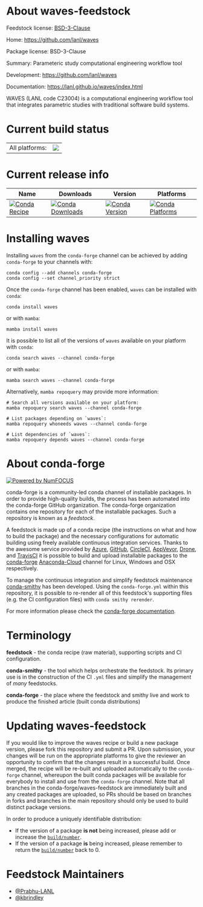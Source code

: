 About waves-feedstock
=====================

Feedstock license: [BSD-3-Clause](https://github.com/conda-forge/waves-feedstock/blob/main/LICENSE.txt)

Home: https://github.com/lanl/waves

Package license: BSD-3-Clause

Summary: Parameteric study computational engineering workflow tool

Development: https://github.com/lanl/waves

Documentation: https://lanl.github.io/waves/index.html

WAVES (LANL code C23004) is a computational engineering workflow tool that integrates parametric studies with
traditional software build systems.


Current build status
====================


<table><tr><td>All platforms:</td>
    <td>
      <a href="https://dev.azure.com/conda-forge/feedstock-builds/_build/latest?definitionId=18543&branchName=main">
        <img src="https://dev.azure.com/conda-forge/feedstock-builds/_apis/build/status/waves-feedstock?branchName=main">
      </a>
    </td>
  </tr>
</table>

Current release info
====================

| Name | Downloads | Version | Platforms |
| --- | --- | --- | --- |
| [![Conda Recipe](https://img.shields.io/badge/recipe-waves-green.svg)](https://anaconda.org/conda-forge/waves) | [![Conda Downloads](https://img.shields.io/conda/dn/conda-forge/waves.svg)](https://anaconda.org/conda-forge/waves) | [![Conda Version](https://img.shields.io/conda/vn/conda-forge/waves.svg)](https://anaconda.org/conda-forge/waves) | [![Conda Platforms](https://img.shields.io/conda/pn/conda-forge/waves.svg)](https://anaconda.org/conda-forge/waves) |

Installing waves
================

Installing `waves` from the `conda-forge` channel can be achieved by adding `conda-forge` to your channels with:

```
conda config --add channels conda-forge
conda config --set channel_priority strict
```

Once the `conda-forge` channel has been enabled, `waves` can be installed with `conda`:

```
conda install waves
```

or with `mamba`:

```
mamba install waves
```

It is possible to list all of the versions of `waves` available on your platform with `conda`:

```
conda search waves --channel conda-forge
```

or with `mamba`:

```
mamba search waves --channel conda-forge
```

Alternatively, `mamba repoquery` may provide more information:

```
# Search all versions available on your platform:
mamba repoquery search waves --channel conda-forge

# List packages depending on `waves`:
mamba repoquery whoneeds waves --channel conda-forge

# List dependencies of `waves`:
mamba repoquery depends waves --channel conda-forge
```


About conda-forge
=================

[![Powered by
NumFOCUS](https://img.shields.io/badge/powered%20by-NumFOCUS-orange.svg?style=flat&colorA=E1523D&colorB=007D8A)](https://numfocus.org)

conda-forge is a community-led conda channel of installable packages.
In order to provide high-quality builds, the process has been automated into the
conda-forge GitHub organization. The conda-forge organization contains one repository
for each of the installable packages. Such a repository is known as a *feedstock*.

A feedstock is made up of a conda recipe (the instructions on what and how to build
the package) and the necessary configurations for automatic building using freely
available continuous integration services. Thanks to the awesome service provided by
[Azure](https://azure.microsoft.com/en-us/services/devops/), [GitHub](https://github.com/),
[CircleCI](https://circleci.com/), [AppVeyor](https://www.appveyor.com/),
[Drone](https://cloud.drone.io/welcome), and [TravisCI](https://travis-ci.com/)
it is possible to build and upload installable packages to the
[conda-forge](https://anaconda.org/conda-forge) [Anaconda-Cloud](https://anaconda.org/)
channel for Linux, Windows and OSX respectively.

To manage the continuous integration and simplify feedstock maintenance
[conda-smithy](https://github.com/conda-forge/conda-smithy) has been developed.
Using the ``conda-forge.yml`` within this repository, it is possible to re-render all of
this feedstock's supporting files (e.g. the CI configuration files) with ``conda smithy rerender``.

For more information please check the [conda-forge documentation](https://conda-forge.org/docs/).

Terminology
===========

**feedstock** - the conda recipe (raw material), supporting scripts and CI configuration.

**conda-smithy** - the tool which helps orchestrate the feedstock.
                   Its primary use is in the construction of the CI ``.yml`` files
                   and simplify the management of *many* feedstocks.

**conda-forge** - the place where the feedstock and smithy live and work to
                  produce the finished article (built conda distributions)


Updating waves-feedstock
========================

If you would like to improve the waves recipe or build a new
package version, please fork this repository and submit a PR. Upon submission,
your changes will be run on the appropriate platforms to give the reviewer an
opportunity to confirm that the changes result in a successful build. Once
merged, the recipe will be re-built and uploaded automatically to the
`conda-forge` channel, whereupon the built conda packages will be available for
everybody to install and use from the `conda-forge` channel.
Note that all branches in the conda-forge/waves-feedstock are
immediately built and any created packages are uploaded, so PRs should be based
on branches in forks and branches in the main repository should only be used to
build distinct package versions.

In order to produce a uniquely identifiable distribution:
 * If the version of a package **is not** being increased, please add or increase
   the [``build/number``](https://docs.conda.io/projects/conda-build/en/latest/resources/define-metadata.html#build-number-and-string).
 * If the version of a package **is** being increased, please remember to return
   the [``build/number``](https://docs.conda.io/projects/conda-build/en/latest/resources/define-metadata.html#build-number-and-string)
   back to 0.

Feedstock Maintainers
=====================

* [@Prabhu-LANL](https://github.com/Prabhu-LANL/)
* [@kbrindley](https://github.com/kbrindley/)


<!-- dummy commit to enable rerendering -->

